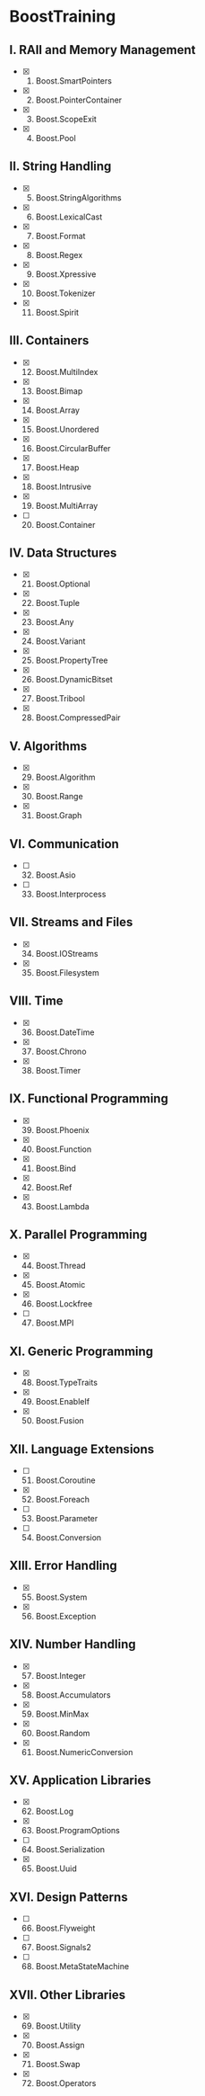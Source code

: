 # BoostTraining

## I. RAII and Memory Management
* [x] 1. Boost.SmartPointers
* [x] 2. Boost.PointerContainer
* [x] 3. Boost.ScopeExit
* [x] 4. Boost.Pool

## II. String Handling

* [x] 5. Boost.StringAlgorithms
* [x] 6. Boost.LexicalCast
* [x] 7. Boost.Format
* [x] 8. Boost.Regex
* [x] 9. Boost.Xpressive
* [x] 10. Boost.Tokenizer
* [x] 11. Boost.Spirit

## III. Containers

* [x] 12. Boost.MultiIndex
* [x] 13. Boost.Bimap
* [x] 14. Boost.Array
* [x] 15. Boost.Unordered
* [x] 16. Boost.CircularBuffer
* [x] 17. Boost.Heap
* [x] 18. Boost.Intrusive
* [x] 19. Boost.MultiArray
* [ ] 20. Boost.Container

## IV. Data Structures

* [x] 21. Boost.Optional
* [x] 22. Boost.Tuple
* [x] 23. Boost.Any
* [x] 24. Boost.Variant
* [x] 25. Boost.PropertyTree
* [x] 26. Boost.DynamicBitset
* [x] 27. Boost.Tribool
* [x] 28. Boost.CompressedPair

## V. Algorithms

* [x] 29. Boost.Algorithm
* [x] 30. Boost.Range
* [x] 31. Boost.Graph

## VI. Communication

* [ ] 32. Boost.Asio
* [ ] 33. Boost.Interprocess

## VII. Streams and Files

* [x] 34. Boost.IOStreams
* [x] 35. Boost.Filesystem

## VIII. Time

* [x] 36. Boost.DateTime
* [x] 37. Boost.Chrono
* [x] 38. Boost.Timer

## IX. Functional Programming

* [x] 39. Boost.Phoenix
* [x] 40. Boost.Function
* [x] 41. Boost.Bind
* [x] 42. Boost.Ref
* [x] 43. Boost.Lambda

## X. Parallel Programming

* [x] 44. Boost.Thread
* [x] 45. Boost.Atomic
* [x] 46. Boost.Lockfree
* [ ] 47. Boost.MPI

## XI. Generic Programming

* [x] 48. Boost.TypeTraits
* [x] 49. Boost.EnableIf
* [x] 50. Boost.Fusion

## XII. Language Extensions

* [ ] 51. Boost.Coroutine
* [x] 52. Boost.Foreach
* [ ] 53. Boost.Parameter
* [ ] 54. Boost.Conversion

## XIII. Error Handling

* [x] 55. Boost.System
* [x] 56. Boost.Exception

## XIV. Number Handling

* [x] 57. Boost.Integer
* [x] 58. Boost.Accumulators
* [x] 59. Boost.MinMax
* [x] 60. Boost.Random
* [x] 61. Boost.NumericConversion

## XV. Application Libraries

* [x] 62. Boost.Log
* [x] 63. Boost.ProgramOptions
* [ ] 64. Boost.Serialization
* [x] 65. Boost.Uuid

## XVI. Design Patterns

* [ ] 66. Boost.Flyweight
* [ ] 67. Boost.Signals2
* [ ] 68. Boost.MetaStateMachine

## XVII. Other Libraries

* [x] 69. Boost.Utility
* [x] 70. Boost.Assign
* [x] 71. Boost.Swap
* [x] 72. Boost.Operators
